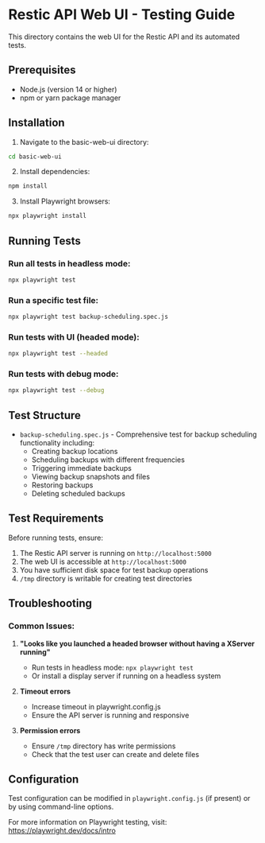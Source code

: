 # Restic API Web UI - Testing Guide

This directory contains the web UI for the Restic API and its automated tests.

## Prerequisites

- Node.js (version 14 or higher)
- npm or yarn package manager

## Installation

1. Navigate to the basic-web-ui directory:
```bash
cd basic-web-ui
```

2. Install dependencies:
```bash
npm install
```

3. Install Playwright browsers:
```bash
npx playwright install
```

## Running Tests

### Run all tests in headless mode:
```bash
npx playwright test
```

### Run a specific test file:
```bash
npx playwright test backup-scheduling.spec.js
```

### Run tests with UI (headed mode):
```bash
npx playwright test --headed
```

### Run tests with debug mode:
```bash
npx playwright test --debug
```

## Test Structure

- `backup-scheduling.spec.js` - Comprehensive test for backup scheduling functionality including:
  - Creating backup locations
  - Scheduling backups with different frequencies
  - Triggering immediate backups
  - Viewing backup snapshots and files
  - Restoring backups
  - Deleting scheduled backups

## Test Requirements

Before running tests, ensure:

1. The Restic API server is running on `http://localhost:5000`
2. The web UI is accessible at `http://localhost:5000`
3. You have sufficient disk space for test backup operations
4. `/tmp` directory is writable for creating test directories

## Troubleshooting

### Common Issues:

1. **"Looks like you launched a headed browser without having a XServer running"**
   - Run tests in headless mode: `npx playwright test`
   - Or install a display server if running on a headless system

2. **Timeout errors**
   - Increase timeout in playwright.config.js
   - Ensure the API server is running and responsive

3. **Permission errors**
   - Ensure `/tmp` directory has write permissions
   - Check that the test user can create and delete files

## Configuration

Test configuration can be modified in `playwright.config.js` (if present) or by using command-line options.

For more information on Playwright testing, visit: https://playwright.dev/docs/intro

